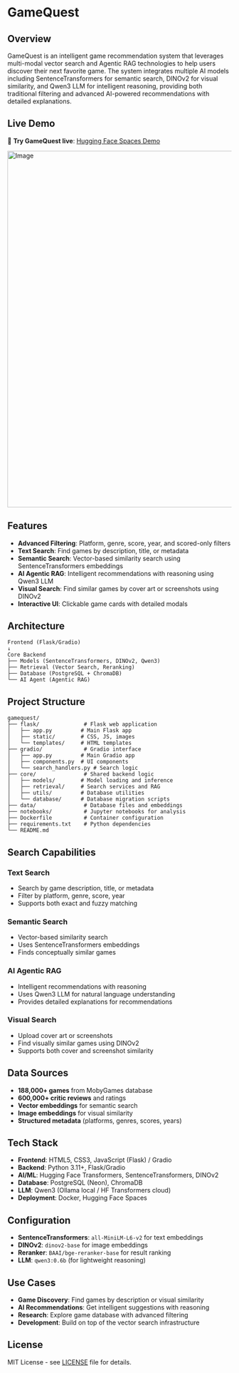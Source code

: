 # GameQuest

## Overview

GameQuest is an intelligent game recommendation system that leverages multi-modal vector search and Agentic RAG technologies to help users discover their next favorite game. The system integrates multiple AI models including SentenceTransformers for semantic search, DINOv2 for visual similarity, and Qwen3 LLM for intelligent reasoning, providing both traditional filtering and advanced AI-powered recommendations with detailed explanations.

## Live Demo

🚀 **Try GameQuest live**: [Hugging Face Spaces Demo](https://huggingface.co/spaces/celt313/agentic-rag-gamequest)

<img width="800" alt="Image" src="https://github.com/user-attachments/assets/b03b1882-a379-4192-874b-82e34d79f947" />

## Features

- **Advanced Filtering**: Platform, genre, score, year, and scored-only filters
- **Text Search**: Find games by description, title, or metadata
- **Semantic Search**: Vector-based similarity search using SentenceTransformers embeddings
- **AI Agentic RAG**: Intelligent recommendations with reasoning using Qwen3 LLM
- **Visual Search**: Find similar games by cover art or screenshots using DINOv2
- **Interactive UI**: Clickable game cards with detailed modals

## Architecture

```
Frontend (Flask/Gradio)
↓
Core Backend
├── Models (SentenceTransformers, DINOv2, Qwen3)
├── Retrieval (Vector Search, Reranking)
├── Database (PostgreSQL + ChromaDB)
└── AI Agent (Agentic RAG)
```

## Project Structure

```
gamequest/
├── flask/              # Flask web application
│   ├── app.py         # Main Flask app
│   ├── static/        # CSS, JS, images
│   └── templates/     # HTML templates
├── gradio/             # Gradio interface
│   ├── app.py         # Main Gradio app
│   ├── components.py  # UI components
│   └── search_handlers.py # Search logic
├── core/               # Shared backend logic
│   ├── models/        # Model loading and inference
│   ├── retrieval/     # Search services and RAG
│   ├── utils/         # Database utilities
│   └── database/      # Database migration scripts
├── data/               # Database files and embeddings
├── notebooks/          # Jupyter notebooks for analysis
├── Dockerfile          # Container configuration
├── requirements.txt    # Python dependencies
└── README.md
```

## Search Capabilities

### Text Search

- Search by game description, title, or metadata
- Filter by platform, genre, score, year
- Supports both exact and fuzzy matching

### Semantic Search

- Vector-based similarity search
- Uses SentenceTransformers embeddings
- Finds conceptually similar games

### AI Agentic RAG

- Intelligent recommendations with reasoning
- Uses Qwen3 LLM for natural language understanding
- Provides detailed explanations for recommendations

### Visual Search

- Upload cover art or screenshots
- Find visually similar games using DINOv2
- Supports both cover and screenshot similarity

## Data Sources

- **188,000+ games** from MobyGames database
- **600,000+ critic reviews** and ratings
- **Vector embeddings** for semantic search
- **Image embeddings** for visual similarity
- **Structured metadata** (platforms, genres, scores, years)

## Tech Stack

- **Frontend**: HTML5, CSS3, JavaScript (Flask) / Gradio
- **Backend**: Python 3.11+, Flask/Gradio
- **AI/ML**: Hugging Face Transformers, SentenceTransformers, DINOv2
- **Database**: PostgreSQL (Neon), ChromaDB
- **LLM**: Qwen3 (Ollama local / HF Transformers cloud)
- **Deployment**: Docker, Hugging Face Spaces

## Configuration

- **SentenceTransformers**: `all-MiniLM-L6-v2` for text embeddings
- **DINOv2**: `dinov2-base` for image embeddings
- **Reranker**: `BAAI/bge-reranker-base` for result ranking
- **LLM**: `qwen3:0.6b` (for lightweight reasoning)

## Use Cases

- **Game Discovery**: Find games by description or visual similarity
- **AI Recommendations**: Get intelligent suggestions with reasoning
- **Research**: Explore game database with advanced filtering
- **Development**: Build on top of the vector search infrastructure

## License

MIT License - see [LICENSE](LICENSE) file for details.
